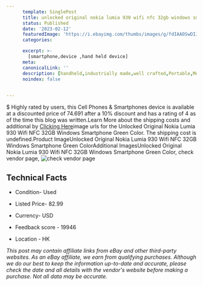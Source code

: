 ```yaml
---
      template: SinglePost
      title: unlocked original nokia lumia 930 wifi nfc 32gb windows smartphone green color
      status: Published
      date: '2023-02-12'
      featuredImage: 'https://i.ebayimg.com/thumbs/images/g/fdIAAOSwDIJdoB6R/s-l225.jpg'
      categories: 

      excerpt: >-
        [smartphone,device ,hand held device]
      meta:
      canonicalLink: ''
      description: [handheld,industrially made,well crafted,Portable,Mobile,Compact,Convenient,Lightweight,Maneuverable,Man-portable,Miniature,Carriable,Hand-held,Light,Holdable,Transportable,Mobile device,Pocket-sized,On-the-go,Wireless,Cordless,Compact size,Convenient size, smartphone,device ,hand held device]
      noindex: false

        
---
```

$
    Highly rated by users, this Cell Phones & Smartphones device is available at a discounted price of 74.691 after a 10% discount and has a rating of 4 as of the time this blog was written.Learn More about the shipping costs and additional by [Clicking Here](https://www.ebay.com/itm/203246002060?hash=item2f5267df8c%3Ag%3AfdIAAOSwDIJdoB6R&mkevt=1&mkcid=1&mkrid=711-53200-19255-0&campid=%253CePNCampaignId%253E&customid=%253CreferenceId%253E&toolid=10049)image urls for the Unlocked Original Nokia Lumia 930 Wifi NFC 32GB Windows Smartphone Green Color. The shipping cost is undefined.Product ImageUnlocked Original Nokia Lumia 930 Wifi NFC 32GB Windows Smartphone Green ColorAdditional ImagesUnlocked Original Nokia Lumia 930 Wifi NFC 32GB Windows Smartphone Green Color, check vendor page, ![check vendor page](https://origin-galleryplus.ebayimg.com/ws/web/203246002060_2_0_1/225x225.jpg,https://origin-galleryplus.ebayimg.com/ws/web/203246002060_3_0_1/225x225.jpg,https://origin-galleryplus.ebayimg.com/ws/web/203246002060_4_0_1/225x225.jpg,https://origin-galleryplus.ebayimg.com/ws/web/203246002060_5_0_1/225x225.jpg,https://origin-galleryplus.ebayimg.com/ws/web/203246002060_6_0_1/225x225.jpg,https://origin-galleryplus.ebayimg.com/ws/web/203246002060_7_0_1/225x225.jpg,https://origin-galleryplus.ebayimg.com/ws/web/203246002060_8_0_1/225x225.jpg)
    
    

 ## Technical Facts 



     
      

 - Condition- Used 


      

 - Listed Price- 82.99 


      

 - Currency- USD 


      

 - Feedback score - 19946 


      

 - Location - HK 


      
      

 *_This post may contain affiliate links from eBay and other third-party websites. As an eBay affiliate, we earn from qualifying purchases. Although we do our best to keep the information up-to-date and accurate, please check the date and all details with the vendor's website before making a purchase. Not all data may be accurate._*



    
    
    
    
    